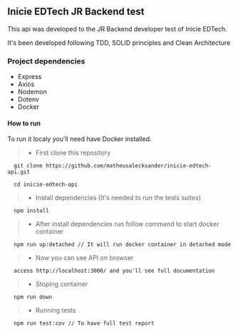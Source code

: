 ## Inicie EDTech JR Backend test

This api was developed to the JR Backend developer test of Inicie EDTech.

It's been developed following TDD, SOLID principles and Clean Architecture

### Project dependencies

  - Express
  - Axios
  - Nodemon
  - Dotenv
  - Docker

#### How to run
To run it localy you'll need have Docker installed.

  > - First clone this repository
  ```
    git clone https://github.com/matheusalecksander/inicie-edtech-api.git

    cd inicie-edtech-api
  ```

  > - Install dependencies (It's needed to run the tests suites)
  ```
    npm install
  ```

  > - After install dependencies run follow command to start docker container
  ```
    npm run up:detached // It will run docker container in detached mode
  ```

  > - Now you can see API on browser
  ```
    access http://localhost:3000/ and you'll see full documentation
  ```

  > - Stoping container
  ```
    npm run down
  ```

  > - Running tests
  ```
    npm run test:cov // To have full test report
  ```
